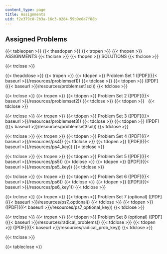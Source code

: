 ```yaml
---
content_type: page
title: Assignments
uid: f2e379c0-2b3a-16c3-0284-59b9e0a7f88b
---
```


Assigned Problems
-----------------

{{< tableopen >}}
{{< theadopen >}}
{{< tropen >}}
{{< thopen >}}
ASSIGNMENTS
{{< thclose >}}
{{< thopen >}}
SOLUTIONS
{{< thclose >}}

{{< trclose >}}

{{< theadclose >}}
{{< tropen >}}
{{< tdopen >}}
Problem Set 1 ([PDF]({{< baseurl >}}/resources/problemset1))
{{< tdclose >}}
{{< tdopen >}}
([PDF]({{< baseurl >}}/resources/problemset1sol))
{{< tdclose >}}

{{< trclose >}}
{{< tropen >}}
{{< tdopen >}}
Problem Set 2 ([PDF]({{< baseurl >}}/resources/problemset2))
{{< tdclose >}}
{{< tdopen >}}
 
{{< tdclose >}}

{{< trclose >}}
{{< tropen >}}
{{< tdopen >}}
Problem Set 3 ([PDF]({{< baseurl >}}/resources/problemset3))
{{< tdclose >}}
{{< tdopen >}}
([PDF]({{< baseurl >}}/resources/problemset3sol))
{{< tdclose >}}

{{< trclose >}}
{{< tropen >}}
{{< tdopen >}}
Problem Set 4 ([PDF]({{< baseurl >}}/resources/ps4))
{{< tdclose >}}
{{< tdopen >}}
([PDF]({{< baseurl >}}/resources/ps4_key))
{{< tdclose >}}

{{< trclose >}}
{{< tropen >}}
{{< tdopen >}}
Problem Set 5 ([PDF]({{< baseurl >}}/resources/ps5))
{{< tdclose >}}
{{< tdopen >}}
([PDF]({{< baseurl >}}/resources/ps5_key))
{{< tdclose >}}

{{< trclose >}}
{{< tropen >}}
{{< tdopen >}}
Problem Set 6 ([PDF]({{< baseurl >}}/resources/ps6))
{{< tdclose >}}
{{< tdopen >}}
([PDF]({{< baseurl >}}/resources/ps6_key1))
{{< tdclose >}}

{{< trclose >}}
{{< tropen >}}
{{< tdopen >}}
Problem Set 7 (optional) ([PDF]({{< baseurl >}}/resources/ps7_optional))
{{< tdclose >}}
{{< tdopen >}}
([PDF]({{< baseurl >}}/resources/ps7_optional_key))
{{< tdclose >}}

{{< trclose >}}
{{< tropen >}}
{{< tdopen >}}
Problem Set 8 (optional) ([PDF]({{< baseurl >}}/resources/radical_problems))
{{< tdclose >}}
{{< tdopen >}}
([PDF]({{< baseurl >}}/resources/radical_prob_key))
{{< tdclose >}}

{{< trclose >}}

{{< tableclose >}}